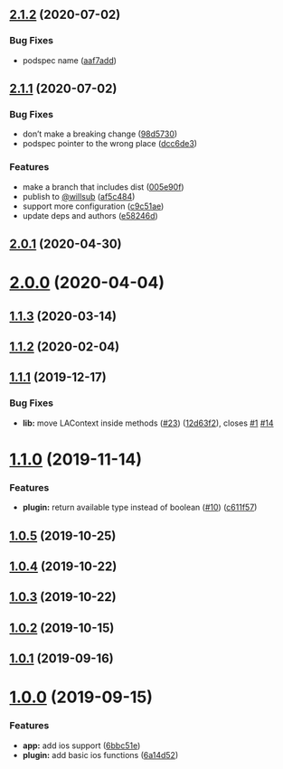 ## [2.1.2](https://github.com/willsub/capacitor-face-id/compare/v2.1.1...v2.1.2) (2020-07-02)


### Bug Fixes

* podspec name ([aaf7add](https://github.com/willsub/capacitor-face-id/commit/aaf7add4a66cedf9d38bf4d6d461211c3d483fac))



## [2.1.1](https://github.com/willsub/capacitor-face-id/compare/v2.0.1...v2.1.1) (2020-07-02)


### Bug Fixes

* don’t make a breaking change ([98d5730](https://github.com/willsub/capacitor-face-id/commit/98d57304b1b433dd48fc8fb14dca23f30c0cca0a))
* podspec pointer to the wrong place ([dcc6de3](https://github.com/willsub/capacitor-face-id/commit/dcc6de361e7d1e902f9d55d4794eba053df3c024))


### Features

* make a branch that includes dist ([005e90f](https://github.com/willsub/capacitor-face-id/commit/005e90f7ad4da76d76e0f10390d2d5957843fb41))
* publish to [@willsub](https://github.com/willsub) ([af5c484](https://github.com/willsub/capacitor-face-id/commit/af5c4847c35682b586ed5f573219d964b612dc71))
* support more configuration ([c9c51ae](https://github.com/willsub/capacitor-face-id/commit/c9c51ae10cc0de23bb7df1ab4855e7a250c43b60))
* update deps and authors ([e58246d](https://github.com/willsub/capacitor-face-id/commit/e58246d647d142ccbc125666c8f2ddfd6f922585))



## [2.0.1](https://github.com/willsub/capacitor-face-id/compare/v2.0.0...v2.0.1) (2020-04-30)



# [2.0.0](https://github.com/willsub/capacitor-face-id/compare/v1.1.3...v2.0.0) (2020-04-04)



## [1.1.3](https://github.com/willsub/capacitor-face-id/compare/v1.1.2...v1.1.3) (2020-03-14)



## [1.1.2](https://github.com/willsub/capacitor-face-id/compare/v1.1.1...v1.1.2) (2020-02-04)



## [1.1.1](https://github.com/willsub/capacitor-face-id/compare/v1.1.0...v1.1.1) (2019-12-17)


### Bug Fixes

* **lib:** move LAContext inside methods  ([#23](https://github.com/willsub/capacitor-face-id/issues/23)) ([12d63f2](https://github.com/willsub/capacitor-face-id/commit/12d63f25dcba643bb3b9e8168bdcc6ebb36019e5)), closes [#1](https://github.com/willsub/capacitor-face-id/issues/1) [#14](https://github.com/willsub/capacitor-face-id/issues/14)



# [1.1.0](https://github.com/willsub/capacitor-face-id/compare/v1.0.5...v1.1.0) (2019-11-14)


### Features

* **plugin:** return available type instead of boolean  ([#10](https://github.com/willsub/capacitor-face-id/issues/10)) ([c611f57](https://github.com/willsub/capacitor-face-id/commit/c611f57cb3207a1ca1673ecc2b6a6bd85037edc2))



## [1.0.5](https://github.com/willsub/capacitor-face-id/compare/v1.0.4...v1.0.5) (2019-10-25)



## [1.0.4](https://github.com/willsub/capacitor-face-id/compare/v1.0.3...v1.0.4) (2019-10-22)



## [1.0.3](https://github.com/willsub/capacitor-face-id/compare/v1.0.2...v1.0.3) (2019-10-22)



## [1.0.2](https://github.com/willsub/capacitor-face-id/compare/v1.0.1...v1.0.2) (2019-10-15)



## [1.0.1](https://github.com/willsub/capacitor-face-id/compare/v1.0.0...v1.0.1) (2019-09-16)



# [1.0.0](https://github.com/willsub/capacitor-face-id/compare/6a14d52716c97868cb7198c9271f465567ca075d...v1.0.0) (2019-09-15)


### Features

* **app:** add ios support ([6bbc51e](https://github.com/willsub/capacitor-face-id/commit/6bbc51ed0f06c7e5754f9f23b657ffc2c931119b))
* **plugin:** add basic ios functions ([6a14d52](https://github.com/willsub/capacitor-face-id/commit/6a14d52716c97868cb7198c9271f465567ca075d))



